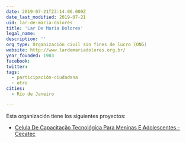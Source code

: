 ```yaml
---
date: 2019-07-21T23:14:06.000Z
date_last_modified: 2019-07-21
uid: lar-de-maria-dolores
title: 'Lar De Maria Dolores'
legal_name: 
description: ''
org_type: Organización civil sin fines de lucro (ONG)
website: http://www.lardemariadolores.org.br/
year_founded: 1983
facebook: 
twitter: 
tags:
  - participación-ciudadana
  - otro
cities: 
  - Río de Janeiro

---
```


Esta organización tiene los siguientes proyectos:

- [Celula De Capacitação Tecnológica Para Meninas E Adolescentes - Cecatec](/proyectos/celula-de-capacitacão-tecnologica-para-meninas-e-adolescentes-cecatec)
